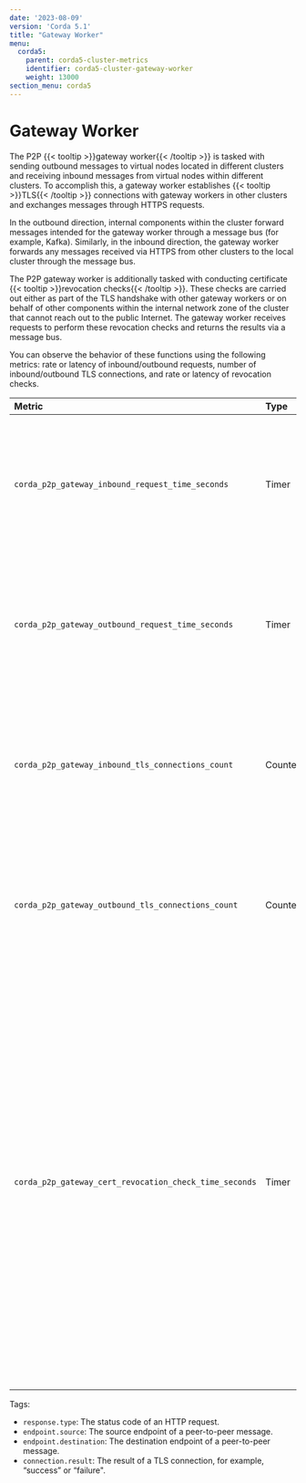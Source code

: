 ```yaml
---
date: '2023-08-09'
version: 'Corda 5.1'
title: "Gateway Worker"
menu:
  corda5:
    parent: corda5-cluster-metrics
    identifier: corda5-cluster-gateway-worker
    weight: 13000
section_menu: corda5
---
```


# Gateway Worker

The P2P {{< tooltip >}}gateway worker{{< /tooltip >}} is tasked with sending outbound messages to virtual nodes located in
different clusters and receiving inbound messages from virtual nodes within different clusters. To accomplish this,
a gateway worker establishes {{< tooltip >}}TLS{{< /tooltip >}} connections with gateway workers in other clusters and exchanges messages through HTTPS requests.

In the outbound direction, internal components within the cluster forward messages intended for the gateway worker through a
message bus (for example, Kafka). Similarly, in the inbound direction, the gateway worker forwards any messages received via HTTPS
from other clusters to the local cluster through the message bus.

The P2P gateway worker is additionally tasked with conducting certificate {{< tooltip >}}revocation checks{{< /tooltip >}}. These checks are carried out
either as part of the TLS handshake with other gateway workers or on behalf of other components within the internal network zone of
the cluster that cannot reach out to the public Internet. The gateway worker receives requests to perform these revocation
checks and returns the results via a message bus.

You can observe the behavior of these functions using the following metrics: rate or latency of inbound/outbound requests,
number of inbound/outbound TLS connections, and rate or latency of revocation checks.

<style>
table th:first-of-type {
    width: 25%;
}
table th:nth-of-type(2) {
    width: 10%;
}
table th:nth-of-type(3) {
    width: 20%;
}
table th:nth-of-type(4) {
    width: 45%;
}
</style>

| Metric | Type | Tags | Description |
| :----------- | :----------- | :----------- | :----------- |
| `corda_p2p_gateway_inbound_request_time_seconds` | Timer | <ul><li>`response.type`</li><li>`endpoint.source`</li></ul> | The latency and the number of requests from a gateway worker to peer gateway workers in other clusters. |
| `corda_p2p_gateway_outbound_request_time_seconds` | Timer | <ul><li>`response.type`</li><li>`endpoint.destination`</li></ul> | The number of incoming requests from peer gateway workers in other clusters and the time it took to process them. |
| `corda_p2p_gateway_inbound_tls_connections_count` | Counter | <ul><li>`connection.result`</li><li>`endpoint.source`</li></ul> | The number of inbound TLS connections from other gateway workers. Connections are kept open while there is activity. |
| `corda_p2p_gateway_outbound_tls_connections_count` | Counter | <ul><li>`connection.result`</li><li>`endpoint.destination`</li></ul> | The number of outbound TLS connections from other gateway workers. Connections are kept open while there is activity. |
| `corda_p2p_gateway_cert_revocation_check_time_seconds` | Timer | None | The number of certificate revocation check requests and the time it took to process them. These requests are sent to the gateway worker from internal components when they want to check revocation of a certificate. An example is the link manager wanting to check revocation of session certificates when these are used (by default, session PKI is turned off). |

Tags:
* `response.type`: The status code of an HTTP request.
* `endpoint.source`: The source endpoint of a peer-to-peer message.
* `endpoint.destination`: The destination endpoint of a peer-to-peer message.
* `connection.result`: The result of a TLS connection, for example, “success” or “failure".
